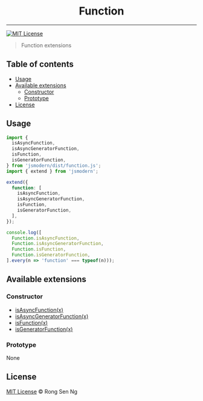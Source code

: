 <div align="center" style="text-align: center;">
  <h1 style="border-bottom: none;">Function</h1>

  <p></p>
</div>

<hr />

[![MIT License][mit-license-badge]][mit-license-url]

> Function extensions

## Table of contents <!-- omit in toc -->

- [Usage](#usage)
- [Available extensions](#available-extensions)
  - [Constructor](#constructor)
  - [Prototype](#prototype)
- [License](#license)

## Usage

```ts
import {
  isAsyncFunction,
  isAsyncGeneratorFunction,
  isFunction,
  isGeneratorFunction,
} from 'jsmodern/dist/function.js';
import { extend } from 'jsmodern';

extend({
  function: [
    isAsyncFunction,
    isAsyncGeneratorFunction,
    isFunction,
    isGeneratorFunction,
  ],
});

console.log([
  Function.isAsyncFunction,
  Function.isAsyncGeneratorFunction,
  Function.isFunction,
  Function.isGeneratorFunction,
].every(n => 'function' === typeof(n)));
```

## Available extensions

### Constructor

* [isAsyncFunction(x)]
* [isAsyncGeneratorFunction(x)]
* [isFunction(x)]
* [isGeneratorFunction(x)]

### Prototype

None

## License

[MIT License](http://motss.mit-license.org/) © Rong Sen Ng

<!-- References -->
[isAsyncFunction(x)]: /src/function/API_REFERENCE.md#isasyncfunctionx
[isAsyncGeneratorFunction(x)]: /src/function/API_REFERENCE.md#isasyncgeneratorfunctionx
[isFunction(x)]: /src/function/API_REFERENCE.md#isfunctionx
[isGeneratorFunction(x)]: /src/function/API_REFERENCE.md#isgeneratorfunctionx

<!-- MDN -->
[array-mdn-url]: https://developer.mozilla.org/en-US/docs/Web/JavaScript/Reference/Global_Objects/Array
[boolean-mdn-url]: https://developer.mozilla.org/en-US/docs/Web/JavaScript/Reference/Global_Objects/Boolean
[function-mdn-url]: https://developer.mozilla.org/en-US/docs/Web/JavaScript/Reference/Global_Objects/Function
[map-mdn-url]: https://developer.mozilla.org/en-US/docs/Web/JavaScript/Reference/Global_Objects/Map
[number-mdn-url]: https://developer.mozilla.org/en-US/docs/Web/JavaScript/Reference/Global_Objects/Number
[object-mdn-url]: https://developer.mozilla.org/en-US/docs/Web/JavaScript/Reference/Global_Objects/Object
[promise-mdn-url]: https://developer.mozilla.org/en-US/docs/Web/JavaScript/Reference/Global_Objects/Promise
[regexp-mdn-url]: https://developer.mozilla.org/en-US/docs/Web/JavaScript/Reference/Global_Objects/RegExp
[set-mdn-url]: https://developer.mozilla.org/en-US/docs/Web/JavaScript/Reference/Global_Objects/Set
[string-mdn-url]: https://developer.mozilla.org/en-US/docs/Web/JavaScript/Reference/Global_Objects/String
[void-mdn-url]: https://developer.mozilla.org/en-US/docs/Web/JavaScript/Reference/Operators/void
[error-mdn-url]: https://developer.mozilla.org/en-US/docs/Web/JavaScript/Reference/Global_Objects/Error

<!-- Badges -->
[mit-license-badge]: https://flat.badgen.net/badge/license/MIT/blue

<!-- Links -->
[mit-license-url]: https://github.com/motss/deno_mod/blob/master/LICENSE
